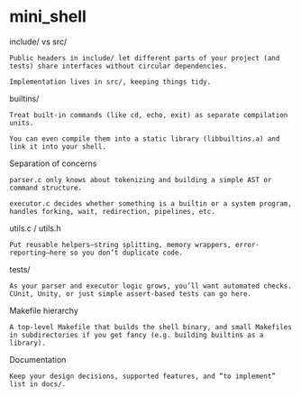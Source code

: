 # mini_shell

include/ vs src/

    Public headers in include/ let different parts of your project (and tests) share interfaces without circular dependencies.

    Implementation lives in src/, keeping things tidy.

builtins/

    Treat built-in commands (like cd, echo, exit) as separate compilation units.

    You can even compile them into a static library (libbuiltins.a) and link it into your shell.

Separation of concerns

    parser.c only knows about tokenizing and building a simple AST or command structure.

    executor.c decides whether something is a builtin or a system program, handles forking, wait, redirection, pipelines, etc.

utils.c / utils.h

    Put reusable helpers—string splitting, memory wrappers, error-reporting—here so you don’t duplicate code.

tests/

    As your parser and executor logic grows, you’ll want automated checks. CUnit, Unity, or just simple assert-based tests can go here.

Makefile hierarchy

    A top-level Makefile that builds the shell binary, and small Makefiles in subdirectories if you get fancy (e.g. building builtins as a library).

Documentation

    Keep your design decisions, supported features, and “to implement” list in docs/.